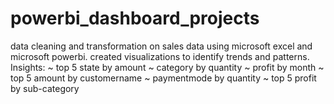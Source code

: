 # powerbi_dashboard_projects
data cleaning and transformation on sales data using microsoft excel and microsoft powerbi.
created visualizations to identify trends and patterns.
Insights:
~ top 5 state by amount
~ category by quantity
~ profit by month
~ top 5 amount by customername
~ paymentmode by quantity
~ top 5 profit by sub-category
